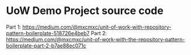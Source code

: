 # UoW Demo Project source code
Part 1: https://medium.com/@mxcmxc/unit-of-work-with-repository-pattern-boilerplate-518726e4beb7
Part 2: https://medium.com/@mxcmxc/unit-of-work-with-the-repository-pattern-boilerplate-part-2-b7ae88ec071c
